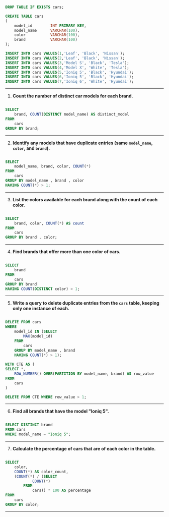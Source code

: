 

```sql

DROP TABLE IF EXISTS cars;

CREATE TABLE cars
(
	model_id		INT PRIMARY KEY,
	model_name		VARCHAR(100),
	color			VARCHAR(100),
	brand			VARCHAR(100)
);

INSERT INTO cars VALUES(1,'Leaf', 'Black', 'Nissan');
INSERT INTO cars VALUES(2,'Leaf', 'Black', 'Nissan');
INSERT INTO cars VALUES(3,'Model S', 'Black', 'Tesla');
INSERT INTO cars VALUES(4,'Model X', 'White', 'Tesla');
INSERT INTO cars VALUES(5,'Ioniq 5', 'Black', 'Hyundai');
INSERT INTO cars VALUES(6,'Ioniq 5', 'Black', 'Hyundai');
INSERT INTO cars VALUES(7,'Ioniq 6', 'White', 'Hyundai');


```

---

1. **Count the number of distinct car models for each brand.**

```sql

SELECT 
    brand, COUNT(DISTINCT model_name) AS distinct_model
FROM
    cars
GROUP BY brand;

```

---

2. **Identify any models that have duplicate entries (same `model_name`, `color`, and `brand`).**

```sql

SELECT 
    model_name, brand, color, COUNT(*)
FROM
    cars
GROUP BY model_name , brand , color
HAVING COUNT(*) > 1;

```
---


3. **List the colors available for each brand along with the count of each color.**

```sql

SELECT 
    brand, color, COUNT(*) AS count
FROM
    cars
GROUP BY brand , color;

```

---

4. **Find brands that offer more than one color of cars.**

```sql

SELECT 
    brand
FROM
    cars
GROUP BY brand
HAVING COUNT(DISTINCT color) > 1;

```

---


5. **Write a query to delete duplicate entries from the `cars` table, keeping only one instance of each.**

```sql

DELETE FROM cars 
WHERE
    model_id IN (SELECT 
        MAX(model_id)
    FROM
        cars
    GROUP BY model_name , brand
    HAVING COUNT(*) > 1);
    
WITH CTE AS (
SELECT *, 
    ROW_NUMBER() OVER(PARTITION BY model_name, brand) AS row_value
FROM
    cars
)

DELETE FROM CTE WHERE row_value > 1;

```

---

6. **Find all brands that have the model "Ioniq 5".**

```sql

SELECT DISTINCT brand
FROM cars
WHERE model_name = "Ioniq 5";

```

---

7. **Calculate the percentage of cars that are of each color in the table.**

```sql

SELECT 
    color,
    COUNT(*) AS color_count,
    (COUNT(*) / (SELECT 
            COUNT(*)
        FROM
            cars)) * 100 AS percentage
FROM
    cars
GROUP BY color;

```


---